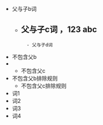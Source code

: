 - 父与子b词
    - 父与子c词 ，123 abc
        - 
            - 父与子d词
- 不包含父b
- 
    - 不包含父c
- 不包含父b排除规则 
    - 不包含父c排除规则
- 词1
- 词2
- 词3
- 词4